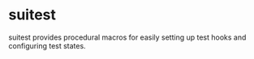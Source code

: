 # suitest

suitest provides procedural macros for easily setting up test hooks and configuring test states.
